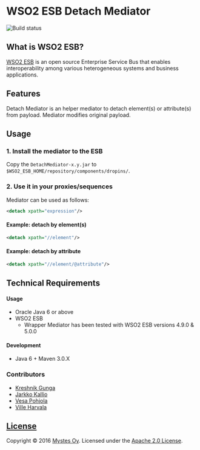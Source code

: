 # WSO2 ESB Detach Mediator
![Build status](https://circleci.com/gh/Mystes/wso2-esb-detach-mediator.svg?style=shield&circle-token=fe1efd36cdca29588882aec4bac12e8c6b1984a5)

## What is WSO2 ESB?
[WSO2 ESB](http://wso2.com/products/enterprise-service-bus/) is an open source Enterprise Service Bus that enables interoperability among various heterogeneous systems and business applications.

## Features
Detach Mediator is an helper mediator to detach element(s) or attribute(s) from payload. Mediator modifies original payload.

## Usage

### 1. Install the mediator to the ESB
Copy the `DetachMediator-x.y.jar` to `$WSO2_ESB_HOME/repository/components/dropins/`.

### 2. Use it in your proxies/sequences
Mediator can be used as follows:
```xml
<detach xpath="expression"/>
```

#### Example: detach by element(s)
```xml
<detach xpath="//element"/>
```

#### Example: detach by attribute
```xml
<detach xpath="//element/@attribute"/>
```

## Technical Requirements

#### Usage

* Oracle Java 6 or above
* WSO2 ESB
    * Wrapper Mediator has been tested with WSO2 ESB versions 4.9.0 & 5.0.0

#### Development

* Java 6 + Maven 3.0.X

### Contributors

- [Kreshnik Gunga](https://github.com/kgunga)
- [Jarkko Kallio](https://github.com/kallja)
- [Vesa Pohjola](https://github.com/vesapohjola)
- [Ville Harvala](https://github.com/vharvala)

## [License](LICENSE)

Copyright &copy; 2016 [Mystes Oy](http://www.mystes.fi). Licensed under the [Apache 2.0 License](LICENSE).
